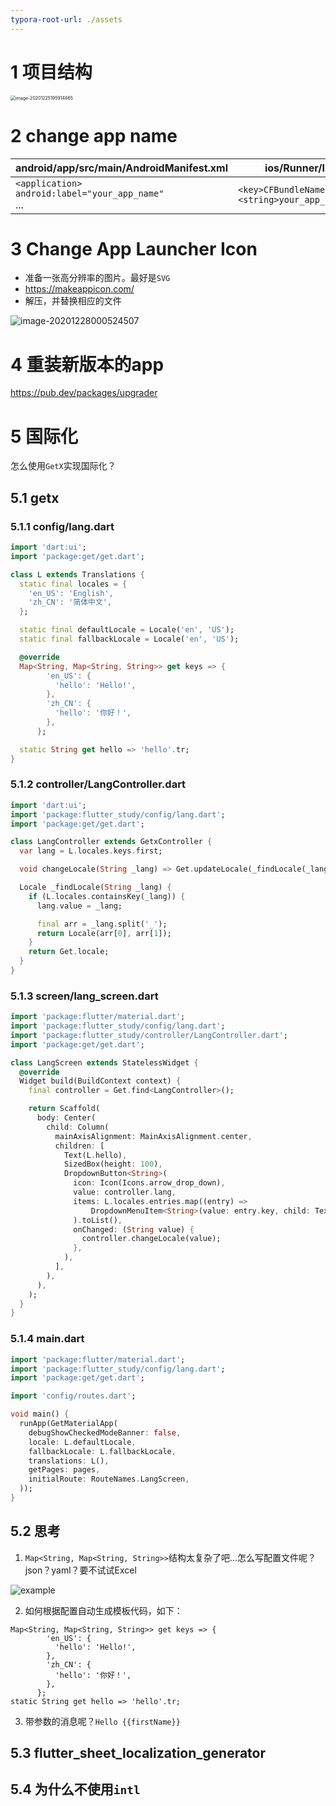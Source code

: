 ```yaml
---
typora-root-url: ./assets
---
```


# 1 项目结构

<img src="/image-20201225195914865.png" alt="image-20201225195914865" style="zoom:50%;" />

# 2 change app name

| android/app/src/main/AndroidManifest.xml                     | ios/Runner/Info.plist                                        |
| ------------------------------------------------------------ | ------------------------------------------------------------ |
| `<application>`<br/>  `android:label="your_app_name"`<br/>... | `<key>CFBundleName</key>`<br/>`<string>your_app_name</string>` |



# 3 Change App Launcher Icon

- 准备一张高分辨率的图片。最好是`SVG`
- https://makeappicon.com/
- 解压，并替换相应的文件

![image-20201228000524507](/image-20201228000524507.png)



# 4 重装新版本的app

https://pub.dev/packages/upgrader



# 5 国际化

怎么使用`GetX`实现国际化？

## 5.1 getx

### 5.1.1 config/lang.dart

```dart
import 'dart:ui';
import 'package:get/get.dart';

class L extends Translations {
  static final locales = {
    'en_US': 'English',
    'zh_CN': '简体中文',
  };

  static final defaultLocale = Locale('en', 'US');
  static final fallbackLocale = Locale('en', 'US');

  @override
  Map<String, Map<String, String>> get keys => {
        'en_US': {
          'hello': 'Hello!',
        },
        'zh_CN': {
          'hello': '你好！',
        },
      };

  static String get hello => 'hello'.tr;
}
```

### 5.1.2 controller/LangController.dart

```dart
import 'dart:ui';
import 'package:flutter_study/config/lang.dart';
import 'package:get/get.dart';

class LangController extends GetxController {
  var lang = L.locales.keys.first;

  void changeLocale(String _lang) => Get.updateLocale(_findLocale(_lang));

  Locale _findLocale(String _lang) {
    if (L.locales.containsKey(_lang)) {
      lang.value = _lang;

      final arr = _lang.split('_');
      return Locale(arr[0], arr[1]);
    }
    return Get.locale;
  }
}
```

### 5.1.3 screen/lang_screen.dart

```dart
import 'package:flutter/material.dart';
import 'package:flutter_study/config/lang.dart';
import 'package:flutter_study/controller/LangController.dart';
import 'package:get/get.dart';

class LangScreen extends StatelessWidget {
  @override
  Widget build(BuildContext context) {
    final controller = Get.find<LangController>();

    return Scaffold(
      body: Center(
        child: Column(
          mainAxisAlignment: MainAxisAlignment.center,
          children: [
            Text(L.hello),
            SizedBox(height: 100),
            DropdownButton<String>(
              icon: Icon(Icons.arrow_drop_down),
              value: controller.lang,
              items: L.locales.entries.map((entry) =>
                  DropdownMenuItem<String>(value: entry.key, child: Text(entry.value))
              ).toList(),
              onChanged: (String value) {
                controller.changeLocale(value);
              },
            ),
          ],
        ),
      ),
    );
  }
}
```

### 5.1.4 main.dart

```dart
import 'package:flutter/material.dart';
import 'package:flutter_study/config/lang.dart';
import 'package:get/get.dart';

import 'config/routes.dart';

void main() {
  runApp(GetMaterialApp(
    debugShowCheckedModeBanner: false,
    locale: L.defaultLocale,
    fallbackLocale: L.fallbackLocale,
    translations: L(),
    getPages: pages,
    initialRoute: RouteNames.LangScreen,
  ));
}
```

## 5.2 思考

1. `Map<String, Map<String, String>>`结构太复杂了吧...怎么写配置文件呢？json？yaml？要不试试Excel

![example](/example.png)


2. 如何根据配置自动生成模板代码，如下：

```
Map<String, Map<String, String>> get keys => {
        'en_US': {
          'hello': 'Hello!',
        },
        'zh_CN': {
          'hello': '你好！',
        },
      };
static String get hello => 'hello'.tr;
```

3. 带参数的消息呢？`Hello {{firstName}}`

## 5.3 flutter_sheet_localization_generator



## 5.4 为什么不使用`intl`













